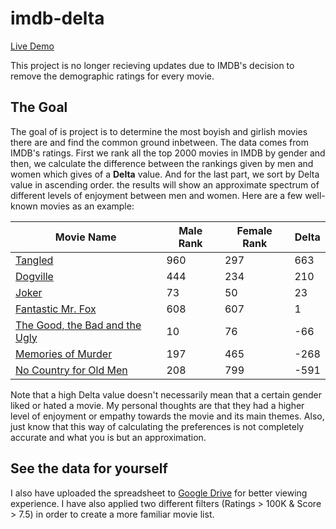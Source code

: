 # imdb-delta

[Live Demo](https://eledah.github.io/imdb-delta)

This project is no longer recieving updates due to IMDB's decision to remove the demographic ratings for every movie.

## The Goal

The goal of is project is to determine the most boyish and girlish movies there are and find the common ground inbetween. The data comes from IMDB's ratings. First we rank all the top 2000 movies in IMDB by gender and then, we calculate the difference between the rankings given by men and women which gives of a **Delta** value. And for the last part, we sort by Delta value in ascending order. the results will show an approximate spectrum of different levels of enjoyment between men and women. Here are a few well-known movies as an example:

Movie Name | Male Rank | Female Rank | Delta
------------ | ------------- | ------------- | -------------
[Tangled](https://www.imdb.com/title/tt0398286) | 960 | 297 | 663
[Dogville](https://www.imdb.com/title/tt0276919) | 444 | 234 | 210
[Joker](https://www.imdb.com/title/tt7286456) | 73 | 50 | 23
[Fantastic Mr. Fox](https://www.imdb.com/title/tt0432283) | 608 | 607 | 1
[The Good, the Bad and the Ugly](https://www.imdb.com/title/tt0060196) | 10 | 76 | -66
[Memories of Murder](https://www.imdb.com/title/tt0353969) | 197 | 465 | -268
[No Country for Old Men](https://www.imdb.com/title/tt0477348) | 208 | 799 | -591

Note that a high Delta value doesn't necessarily mean that a certain gender liked or hated a movie. My personal thoughts are that they had a higher level of enjoyment or empathy towards the movie and its main themes. Also, just know that this way of calculating the preferences is not completely accurate and what you is but an approximation.

## See the data for yourself

I also have uploaded the spreadsheet to [Google Drive](https://drive.google.com/file/d/1JRYj-Lwhcla9YVVCbYAD5gClsOsbuVex/view?usp=sharing) for better viewing experience. I have also applied two different filters (Ratings > 100K & Score > 7.5) in order to create a more familiar movie list.



